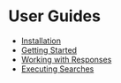 # User Guides

* [Installation](userguides/installation.md)
* [Getting Started](userguides/gettingstarted.md)
* [Working with Responses](userguides/responses.md)
* [Executing Searches](userguides/searches.md)